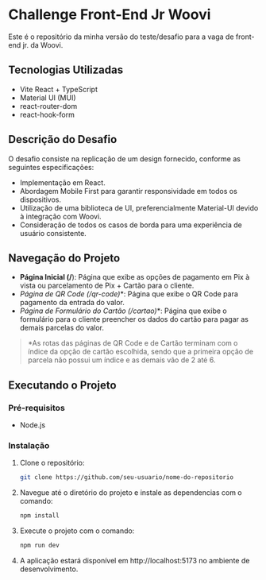 # Challenge Front-End Jr Woovi

Este é o repositório da minha versão do teste/desafio para a vaga de front-end jr. da Woovi.

## Tecnologias Utilizadas

- Vite React + TypeScript
- Material UI (MUI)
- react-router-dom
- react-hook-form

## Descrição do Desafio

O desafio consiste na replicação de um design fornecido, conforme as seguintes especificações:

- Implementação em React.
- Abordagem Mobile First para garantir responsividade em todos os dispositivos.
- Utilização de uma biblioteca de UI, preferencialmente Material-UI devido à integração com Woovi.
- Consideração de todos os casos de borda para uma experiência de usuário consistente.

## Navegação do Projeto

- **Página Inicial (/**): Página que exibe as opções de pagamento em Pix à vista ou parcelamento de Pix + Cartão para o cliente.
- **Página de QR Code (/qr-code*)**: Página que exibe o QR Code para pagamento da entrada do valor.
- **Página de Formulário do Cartão (/cartao*)**: Página que exibe o formulário para o cliente preencher os dados do cartão para pagar as demais parcelas do valor.

> \*As rotas das páginas de QR Code e de Cartão terminam com o índice da opção de cartão escolhida, sendo que a primeira opção de parcela não possui um índice e as demais vão de 2 até 6.

## Executando o Projeto

### Pré-requisitos

- Node.js

### Instalação

1. Clone o repositório:
   ```bash
   git clone https://github.com/seu-usuario/nome-do-repositorio

2. Navegue até o diretório do projeto e instale as dependencias com o comando:
    ```bash
    npm install

3. Execute o projeto com o comando:
    ```bash
    npm run dev

4. A aplicação estará disponível em http://localhost:5173 no ambiente de desenvolvimento.